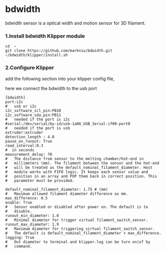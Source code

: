 # bdwidth
bdwidth sensor is a optical width and motion sensor for 3D filament.


### 1.Install bdwidth Klipper module
```
cd  ~
git clone https://github.com/markniu/bdwidth.git
~/bdwidth/klipper/install.sh
```

### 2.Configure Klipper

add the following section into your klipper config file,

here we connect the bdwidth to the usb port

```
[bdwidth]
port:i2c
#   usb or i2c 
i2c_software_scl_pin:PB10
i2c_software_sda_pin:PB11
#   needed if the port is i2c
#serial:/dev/serial/by-id/usb-1a86_USB_Serial-if00-port0
#   needed if the port is usb
extruder:extruder
detection_length : 4.0
pause_on_runout: True
read_interval:0.3
#  in seconds
measurement_delay: 70
#   The distance from sensor to the melting chamber/hot-end in
#   millimeters (mm). The filament between the sensor and the hot-end
#   will be treated as the default_nominal_filament_diameter. Host
#   module works with FIFO logic. It keeps each sensor value and
#   position in an array and POP them back in correct position. This
#   parameter must be provided.

default_nominal_filament_diameter: 1.75 # (mm)
#   Maximum allowed filament diameter difference as mm.
max_difference: 0.5
enable: True
#   Sensor enabled or disabled after power on. The default is to
#   disable.
runout_min_diameter: 1.0
#   Minimal diameter for trigger virtual filament_switch_sensor.
runout_max_diameter: 1.9
#   Maximum diameter for triggering virtual filament_switch_sensor.
#   The default is default_nominal_filament_diameter + max_difference.
logging: True
#   Out diameter to terminal and klipper.log can be turn on|of by
#   command.
```
